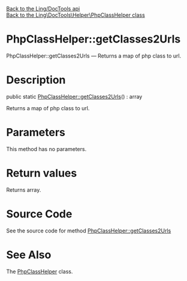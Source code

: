 [Back to the Ling/DocTools api](https://github.com/lingtalfi/DocTools/blob/master/doc/api/Ling/DocTools.md)<br>
[Back to the Ling\DocTools\Helper\PhpClassHelper class](https://github.com/lingtalfi/DocTools/blob/master/doc/api/Ling/DocTools/Helper/PhpClassHelper.md)


PhpClassHelper::getClasses2Urls
================



PhpClassHelper::getClasses2Urls — Returns a map of php class to url.




Description
================


public static [PhpClassHelper::getClasses2Urls](https://github.com/lingtalfi/DocTools/blob/master/doc/api/Ling/DocTools/Helper/PhpClassHelper/getClasses2Urls.md)() : array




Returns a map of php class to url.




Parameters
================

This method has no parameters.


Return values
================

Returns array.








Source Code
===========
See the source code for method [PhpClassHelper::getClasses2Urls](https://github.com/lingtalfi/DocTools/blob/master/Helper/PhpClassHelper.php#L24-L51)


See Also
================

The [PhpClassHelper](https://github.com/lingtalfi/DocTools/blob/master/doc/api/Ling/DocTools/Helper/PhpClassHelper.md) class.



